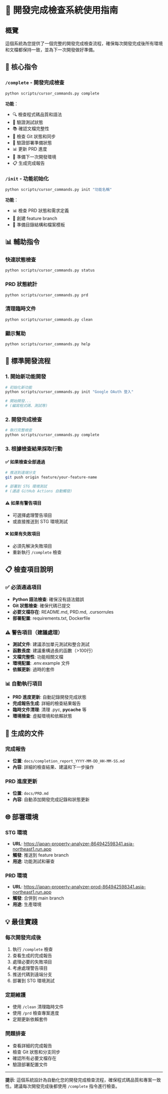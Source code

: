 # 🚀 開發完成檢查系統使用指南

## 概覽

這個系統為您提供了一個完整的開發完成檢查流程，確保每次開發完成後所有環境和文檔都保持一致，並為下一次開發做好準備。

## 🎯 核心指令

### `/complete` - 開發完成檢查
```bash
python scripts/cursor_commands.py complete
```

**功能**：
- 🔍 檢查程式碼品質和語法
- 🧪 驗證測試狀態
- 📚 確認文檔完整性
- 📝 檢查 Git 狀態和同步
- 🚀 驗證部署準備狀態
- 📊 更新 PRD 進度
- 🔄 準備下一次開發環境
- 📋 生成完成報告

### `/init` - 功能初始化
```bash
python scripts/cursor_commands.py init "功能名稱"
```

**功能**：
- 📊 檢查 PRD 狀態和需求定義
- 🌿 創建 feature branch
- 📁 準備目錄結構和檔案模板

## 📊 輔助指令

### 快速狀態檢查
```bash
python scripts/cursor_commands.py status
```

### PRD 狀態統計
```bash
python scripts/cursor_commands.py prd
```

### 清理臨時文件
```bash
python scripts/cursor_commands.py clean
```

### 顯示幫助
```bash
python scripts/cursor_commands.py help
```

## 🔄 標準開發流程

### 1. 開始新功能開發
```bash
# 初始化新功能
python scripts/cursor_commands.py init "Google OAuth 登入"

# 開始開發...
# (編寫程式碼、測試等)
```

### 2. 開發完成檢查
```bash
# 執行完整檢查
python scripts/cursor_commands.py complete
```

### 3. 根據檢查結果採取行動

#### ✅ 如果檢查全部通過
```bash
# 推送到遠端分支
git push origin feature/your-feature-name

# 部署到 STG 環境測試
# (通過 GitHub Actions 自動觸發)
```

#### ⚠️ 如果有警告項目
- 可選擇處理警告項目
- 或直接推送到 STG 環境測試

#### ❌ 如果有失敗項目
- 必須先解決失敗項目
- 重新執行 `/complete` 檢查

## 📋 檢查項目說明

### ✅ 必須通過項目
- **Python 語法檢查**: 確保沒有語法錯誤
- **Git 狀態檢查**: 確保代碼已提交
- **必要文檔存在**: README.md, PRD.md, .cursorrules
- **部署配置**: requirements.txt, Dockerfile

### ⚠️ 警告項目（建議處理）
- **測試文件**: 建議添加單元測試和整合測試
- **函數長度**: 建議重構過長的函數（>100行）
- **文檔完整性**: 功能相關文檔
- **環境配置**: .env.example 文件
- **依賴更新**: 過時的套件

### 📊 自動執行項目
- **PRD 進度更新**: 自動記錄開發完成狀態
- **完成報告生成**: 詳細的檢查結果報告
- **臨時文件清理**: 清理 .pyc, __pycache__ 等
- **環境檢查**: 虛擬環境和依賴狀態

## 📄 生成的文件

### 完成報告
- **位置**: `docs/completion_report_YYYY-MM-DD_HH-MM-SS.md`
- **內容**: 詳細的檢查結果、建議和下一步操作

### PRD 進度更新
- **位置**: `docs/PRD.md`
- **內容**: 自動添加開發完成記錄和狀態更新

## 🌐 部署環境

### STG 環境
- **URL**: https://japan-property-analyzer-864942598341.asia-northeast1.run.app
- **觸發**: 推送到 feature branch
- **用途**: 功能測試和審查

### PRD 環境
- **URL**: https://japan-property-analyzer-prod-864942598341.asia-northeast1.run.app
- **觸發**: 合併到 main branch
- **用途**: 生產環境

## 💡 最佳實踐

### 每次開發完成後
1. 執行 `/complete` 檢查
2. 查看生成的完成報告
3. 處理必要的失敗項目
4. 考慮處理警告項目
5. 推送代碼到遠端分支
6. 部署到 STG 環境測試

### 定期維護
- 使用 `/clean` 清理臨時文件
- 使用 `/prd` 檢查專案進度
- 定期更新依賴套件

### 問題排查
- 查看詳細的完成報告
- 檢查 Git 狀態和分支同步
- 確認所有必要文檔存在
- 驗證部署配置文件

---

**提示**: 這個系統設計為自動化您的開發完成檢查流程，確保程式碼品質和專案一致性。建議每次開發完成後都使用 `/complete` 指令進行檢查。 